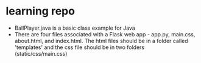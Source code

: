 # learning repo

- BallPlayer.java is a basic class example for Java
- There are four files associated with a Flask web app - app.py, main.css, about.html, and index.html. The html files should be in a folder called 'templates' and the css file should be in two folders (static/css/main.css)
